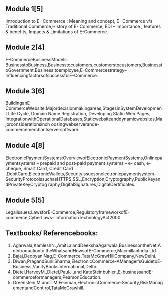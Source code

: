 ## Module 1[5]
Introduction to E- Commerce : Meaning and concept, E- Commerce v/s Traditional 
Commerce,History of E- Commerce, EDI – Importance , features & benefits, Impacts & 
Limitations of E-Commerce.
## Module 2[4]
E-CommerceBusinessModels:
BusinesstoBusiness,Businesstocustomers,customerstocustomers,BusinesstoGovernment,Business
toemployee,E–Commercestrategy–InfluencingfactorsofsuccessfulE-Commerce.
## Module 3[6]
BuildinganE-CommerceWebsite:Majordecisionmakingareas,StagesinSystemDevelopment Life 
Cycle, Domain Name Registration, Developing Static Web Pages, 
IntegrationwithOperationalDatabases,Staticwebsiteanddynamicwebsites,Majorconsiderationsinch
oosingwebserverande-commercemerchantserversoftware.
## Module 4[8]
ElectronicPaymentSystems:OverviewofElectronicPaymentSystems,Onlinepaymentsystems –
prepaid and post-paid payment systems – e- cash, e- cheque, Smart Card, Credit Card 
,DebitCard,ElectronicWallets,Securityissuesonelectronicpaymentsystem–
SecurityProtocolssuchasHTTPS,SSL,Encryption,Cryptography,PublicKeyandPrivateKeyCryptog
raphy,DigitalSignatures,DigitalCertificates.
## Module 5[5]
Legalissues:LawsforE-Commerce,RegulatoryframeworkofE-commerce,CyberLaws–
InformationTechnologyAct2000
## Textbooks/ Referencebooks:
1. Agarwala,KamleshN.,AmitLalandDeekshaAgarwala,BusinessontheNet:AnIntroductionto
theWhatsandHowsofE-Commerce,MacmillanIndia Ltd.
2. Bajaj,DeobyaniNag,E-Commerce,TataMcGrawHillCompany,NewDelhi.
3. Diwan,PragandSunilSharma,ElectronicCommerce-AManager’sGuidetoE-Business,VanityBooksInternational,Delhi.
4. Dietel,HarveyM.,Dietel,PaulJ.,and KateSteinbuhler.,E-businessandE-commerceformanagers,PearsonEducation.
5. Greenstein,M.andT.M.Feinman,ElectronicCommerce:Security,RiskManagementandCont
rol,TataMcGrawhill.